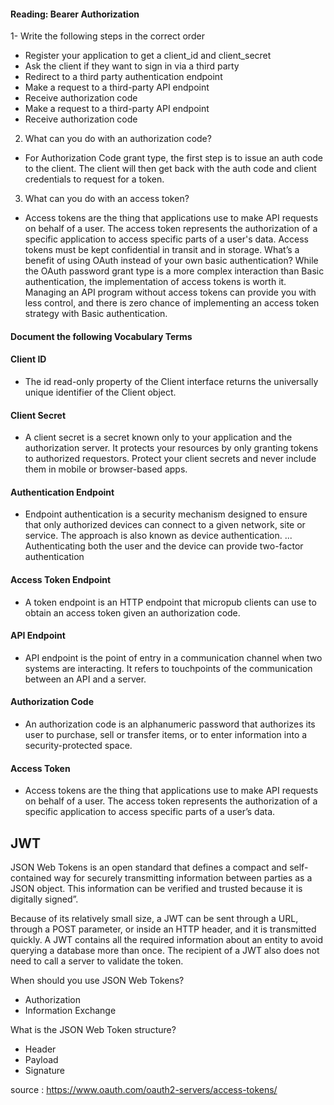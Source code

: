 


#### Reading: Bearer Authorization
1- Write the following steps in the correct order
- Register your application to get a client_id and client_secret
- Ask the client if they want to sign in via a third party
- Redirect to a third party authentication endpoint
- Make a request to a third-party API endpoint
- Receive authorization code
- Make a request to a third-party API endpoint
- Receive authorization code
2. What can you do with an authorization code?
- For Authorization Code grant type, the first step is to issue an auth code to the client. The client will then get back with the auth code and client credentials to request for a token.
3. What can you do with an access token?
- Access tokens are the thing that applications use to make API requests on behalf of a user. The access token represents the authorization of a specific application to access specific parts of a user's data. Access tokens must be kept confidential in transit and in storage.
What’s a benefit of using OAuth instead of your own basic authentication?
While the OAuth password grant type is a more complex interaction than Basic authentication, the implementation of access tokens is worth it. Managing an API program without access tokens can provide you with less control, and there is zero chance of implementing an access token strategy with Basic authentication.
#### Document the following Vocabulary Terms
#### Client ID
- The id read-only property of the Client interface returns the universally unique identifier of the Client object.
#### Client Secret
- A client secret is a secret known only to your application and the authorization server. It protects your resources by only granting tokens to authorized requestors. Protect your client secrets and never include them in mobile or browser-based apps.
#### Authentication Endpoint
- Endpoint authentication is a security mechanism designed to ensure that only authorized devices can connect to a given network, site or service. The approach is also known as device authentication. ... Authenticating both the user and the device can provide two-factor authentication
#### Access Token Endpoint
- A token endpoint is an HTTP endpoint that micropub clients can use to obtain an access token given an authorization code.
#### API Endpoint
- API endpoint is the point of entry in a communication channel when two systems are interacting. It refers to touchpoints of the communication between an API and a server.
#### Authorization Code
- An authorization code is an alphanumeric password that authorizes its user to purchase, sell or transfer items, or to enter information into a security-protected space.
#### Access Token
- Access tokens are the thing that applications use to make API requests on behalf of a user. The access token represents the authorization of a specific application to access specific parts of a user’s data.

## JWT 
JSON Web Tokens
is an open standard that defines a compact and self-contained way for securely transmitting information between parties as a JSON object. This information can be verified and trusted because it is digitally signed”.

Because of its relatively small size, a JWT can be sent through a URL, through a POST parameter, or inside an HTTP header, and it is transmitted quickly. A JWT contains all the required information about an entity to avoid querying a database more than once. The recipient of a JWT also does not need to call a server to validate the token.

When should you use JSON Web Tokens? 
* Authorization
* Information Exchange


What is the JSON Web Token structure?
* Header
* Payload
* Signature

source : https://www.oauth.com/oauth2-servers/access-tokens/
